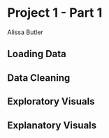 # Project 1 - Part 1
Alissa Butler

## Loading Data

## Data Cleaning

## Exploratory Visuals

## Explanatory Visuals
